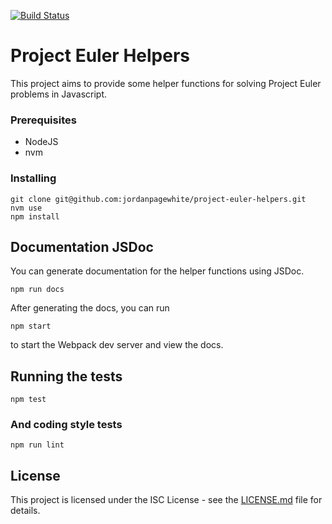 [![Build Status](https://travis-ci.org/jordanpagewhite/project-euler-helpers.svg?branch=master)](https://travis-ci.org/jordanpagewhite/project-euler-helpers)

# Project Euler Helpers

This project aims to provide some helper functions for solving Project Euler problems in Javascript.

### Prerequisites

* NodeJS
* nvm

### Installing

```
git clone git@github.com:jordanpagewhite/project-euler-helpers.git
nvm use
npm install
```

## Documentation JSDoc

You can generate documentation for the helper functions using JSDoc.

```
npm run docs
```

After generating the docs, you can run

```
npm start
```

to start the Webpack dev server and view the docs.

## Running the tests

```
npm test
```

### And coding style tests

```
npm run lint
```

## License

This project is licensed under the ISC License - see the [LICENSE.md](LICENSE.md) file for details.
